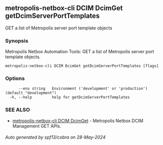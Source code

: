 ## metropolis-netbox-cli DCIM DcimGet getDcimServerPortTemplates

GET a list of Metropolis server port template objects

### Synopsis


Metropolis Netbox Automation Tools:
  GET a list of Metropolis server port template objects.

```
metropolis-netbox-cli DCIM DcimGet getDcimServerPortTemplates [flags]
```

### Options

```
      --env string   Environment ('development' or 'production') (default "development")
  -h, --help         help for getDcimServerPortTemplates
```

### SEE ALSO

* [metropolis-netbox-cli DCIM DcimGet](metropolis-netbox-cli_DCIM_DcimGet.md)	 - Metropolis Netbox DCIM Management GET APIs.

###### Auto generated by spf13/cobra on 28-May-2024
